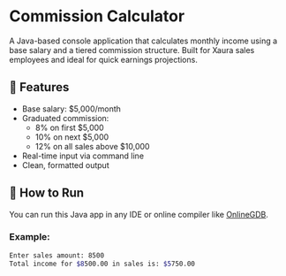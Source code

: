 # Commission Calculator

A Java-based console application that calculates monthly income using a base salary and a tiered commission structure. Built for Xaura sales employees and ideal for quick earnings projections.

## 💼 Features
- Base salary: $5,000/month
- Graduated commission:
  - 8% on first $5,000
  - 10% on next $5,000
  - 12% on all sales above $10,000
- Real-time input via command line
- Clean, formatted output

## 🚀 How to Run

You can run this Java app in any IDE or online compiler like [OnlineGDB](https://www.onlinegdb.com/online_java_compiler).

### Example:

```bash
Enter sales amount: 8500
Total income for $8500.00 in sales is: $5750.00
